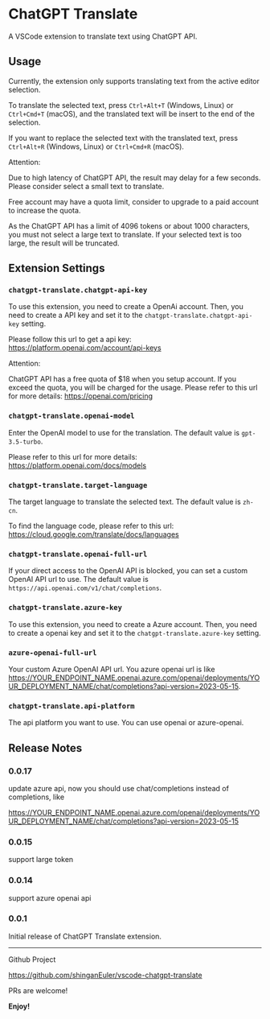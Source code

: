 # ChatGPT Translate

A VSCode extension to translate text using ChatGPT API.

## Usage

Currently, the extension only supports translating text from the active editor selection. 

To translate the selected text, press `Ctrl+Alt+T` (Windows, Linux) or `Ctrl+Cmd+T` (macOS), and the translated text will be insert to the end of the selection. 

If you want to replace the selected text with the translated text, press `Ctrl+Alt+R` (Windows, Linux) or `Ctrl+Cmd+R` (macOS).

Attention:

Due to high latency of ChatGPT API, the result may delay for a few seconds. Please consider select a small text to translate. 

Free account may have a quota limit, consider to upgrade to a paid account to increase the quota.

As the ChatGPT API has a limit of 4096 tokens or about 1000 characters, you must not select a large text to translate. If your selected text is too large, the result will be truncated.

## Extension Settings

### `chatgpt-translate.chatgpt-api-key`

To use this extension, you need to create a OpenAi account. Then, you need to create a API key and set it to the `chatgpt-translate.chatgpt-api-key` setting.

Please follow this url to get a api key: https://platform.openai.com/account/api-keys

Attention:

ChatGPT API has a free quota of $18 when you setup account. If you exceed the quota, you will be charged for the usage. Please refer to this url for more details: https://openai.com/pricing

### `chatgpt-translate.openai-model`

Enter the OpenAI model to use for the translation. The default value is `gpt-3.5-turbo`.

Please refer to this url for more details: https://platform.openai.com/docs/models

### `chatgpt-translate.target-language`

The target language to translate the selected text. The default value is `zh-cn`.

To find the language code, please refer to this url: https://cloud.google.com/translate/docs/languages

### `chatgpt-translate.openai-full-url`

If your direct access to the OpenAI API is blocked, you can set a custom OpenAI API url to use. The default value is `https://api.openai.com/v1/chat/completions`.

### `chatgpt-translate.azure-key`

To use this extension, you need to create a Azure account. Then, you need to create a openai key and set it to the `chatgpt-translate.azure-key` setting. 

### `azure-openai-full-url`

Your custom Azure OpenAI API url. You azure openai url is like https://YOUR_ENDPOINT_NAME.openai.azure.com/openai/deployments/YOUR_DEPLOYMENT_NAME/chat/completions?api-version=2023-05-15.

### `chatgpt-translate.api-platform`

The api platform you want to use. You can use openai or azure-openai.

## Release Notes

### 0.0.17

update azure api, now you should use chat/completions instead of completions, like

https://YOUR_ENDPOINT_NAME.openai.azure.com/openai/deployments/YOUR_DEPLOYMENT_NAME/chat/completions?api-version=2023-05-15

### 0.0.15

support large token

### 0.0.14

support azure openai api

### 0.0.1

Initial release of ChatGPT Translate extension.

---

Github Project

https://github.com/shinganEuler/vscode-chatgpt-translate

PRs are welcome!

**Enjoy!**
